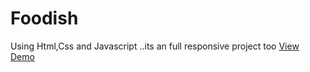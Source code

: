 # Foodish
Using Html,Css and Javascript ..its an full responsive project too
[View Demo](https://vijaykannnan.github.io/Foodish/)
